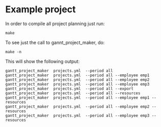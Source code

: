 # Example project

In order to compile all project planning just run:

    make

To see just the call to gannt_project_maker, do:

    make -n

This will show the following output:

    gantt_project_maker  projects.yml  --period all
    gantt_project_maker  projects.yml  --period all --employee emp1
    gantt_project_maker  projects.yml  --period all --employee emp2
    gantt_project_maker  projects.yml  --period all --employee emp3
    gantt_project_maker  projects.yml  --period all --export
    gantt_project_maker  projects.yml  --period all --resources
    gantt_project_maker  projects.yml  --period all --employee emp1 --resources
    gantt_project_maker  projects.yml  --period all --employee emp2 --resources
    gantt_project_maker  projects.yml  --period all --employee emp3 --resources
